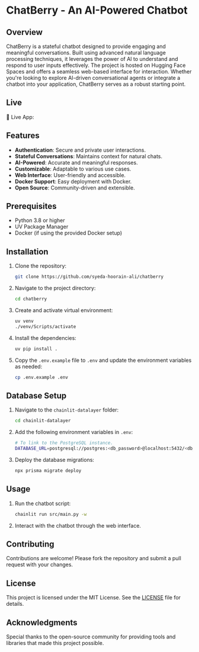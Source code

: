 # ChatBerry - An AI-Powered Chatbot

## Overview
ChatBerry is a stateful chatbot designed to provide engaging and meaningful conversations. Built using advanced natural language processing techniques, it leverages the power of AI to understand and respond to user inputs effectively. The project is hosted on Hugging Face Spaces and offers a seamless web-based interface for interaction. Whether you're looking to explore AI-driven conversational agents or integrate a chatbot into your application, ChatBerry serves as a robust starting point.

## Live
🔹 Live App: 


## Features
- **Authentication**: Secure and private user interactions.
- **Stateful Conversations**: Maintains context for natural chats.
- **AI-Powered**: Accurate and meaningful responses.
- **Customizable**: Adaptable to various use cases.
- **Web Interface**: User-friendly and accessible.
- **Docker Support**: Easy deployment with Docker.
- **Open Source**: Community-driven and extensible.


## Prerequisites

- Python 3.8 or higher
- UV Package Manager
- Docker (if using the provided Docker setup)


## Installation

1. Clone the repository:
    ```bash
    git clone https://github.com/syeda-hoorain-ali/chatberry
    ```

2. Navigate to the project directory:
    ```bash
    cd chatberry
    ```

3. Create and activate virtual environment:
    ```bash
    uv venv
    ./venv/Scripts/activate
    ```

4. Install the dependencies:
    ```bash
    uv pip install .
    ```

5. Copy the `.env.example` file to `.env` and update the environment variables as needed:
    ```bash
    cp .env.example .env
    ```

## Database Setup

1. Navigate to the `chainlit-datalayer` folder:
    ```bash
    cd chainlit-datalayer
    ```

2. Add the following environment variables in `.env`:
    ```bash
    # To link to the PostgreSQL instance.
    DATABASE_URL=postgresql://postgres:<db_password>@localhost:5432/<db_name>
    ```
    
3. Deploy the database migrations:
    ```bash
    npx prisma migrate deploy
    ```

## Usage

1. Run the chatbot script:
    ```bash
    chainlit run src/main.py -w
    ```
2. Interact with the chatbot through the web interface.

## Contributing
Contributions are welcome! Please fork the repository and submit a pull request with your changes.

## License
This project is licensed under the MIT License. See the [LICENSE](LICENSE) file for details.

## Acknowledgments
Special thanks to the open-source community for providing tools and libraries that made this project possible.
